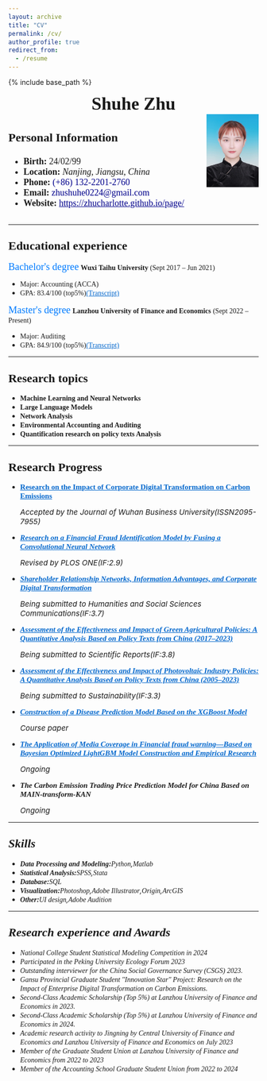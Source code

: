 ```yaml
---
layout: archive
title: "CV"
permalink: /cv/
author_profile: true
redirect_from:
  - /resume
---
```


{% include base_path %}
<div style="text-align: center;">
  <span style="font-size: 36px; font-family: Times New Roman; font-weight: bold;">Shuhe Zhu</span>
</div>

<div style="display: flex; justify-content: space-between; align-items: flex-start;">
  <div style="font-size: 18px; font-family: Times New Roman;">
    <h3 style="font-size: 24px;font-family: Times New Roman;">Personal Information</h3>
    <ul>
      <li><strong>Birth:</strong> 24/02/99</li>
      <li><strong>Location:</strong> <em>Nanjing, Jiangsu, China</em></li>
      <li><strong>Phone:</strong> <span style="color: #00008B;">(+86) 132-2201-2760</span></li>
      <li><strong>Email:</strong> <span style="color: #00008B;">zhushuhe0224@gmail.com</span></li>
      <li><strong>Website:</strong> <a href="https://zhucharlotte.github.io/page/" style="color: #00008B;">https://zhucharlotte.github.io/page/</a></li>
    </ul>
  </div> 
    <img src="../images/zhushuhe.jpg" alt="Your Image Description" style="max-width: 105px; height: auto;">
  </div>

---
## <span style="font-size: 24px; font-family: Times New Roman;">Educational experience</span>
<span style="font-size: 20px;color: #007BFF; font-family: Georgia;">Bachelor's degree</span>
**<span style="font-family: Georgia;">Wuxi Taihu University</span>**<span style="font-family: Georgia;"> (Sept 2017 – Jun 2021)</span><br>
* <span style="font-family: Georgia;">Major: Accounting (ACCA)</span><br>
* <span style="font-family: Georgia;">GPA: 83.4/100 (top5%)<a href="https://zhucharlotte.github.io/page//files/WG.pdf" style="color: #0066cc">(Transcript)</a></span><br>

<span style="font-size: 20px;color: #007BFF; font-family: Georgia;">Master's degree</span>
**<span style="font-family: Georgia;">Lanzhou University of Finance and Economics</span>** <span style="font-family: Georgia;">(Sept 2022 – Present)</span><br>
* <span style="font-family: Georgia;">Major: Auditing</span><br>
* <span style="font-family: Georgia;">GPA: 84.9/100 (top5%)<a href="https://zhucharlotte.github.io/page//files/LG.pdf" style="color: #0066cc">(Transcript)</a></span>

---

## <span style="font-size: 24px; font-family:  Times New Roman;">Research topics</span>
- **<span style="font-family: Georgia;">Machine Learning and Neural Networks</span>**<span style="font-family: Georgia;">
- **<span style="font-family: Georgia;">Large Language Models</span>** <span style="font-family: Georgia;">
- **<span style="font-family: Georgia;">Network Analysis</span>**<span style="font-family: Georgia;">
- **<span style="font-family: Georgia;">Environmental Accounting and Auditing</span>**<span style="font-family: Georgia;">
- **<span style="font-family: Georgia;">Quantification research on policy texts Analysis</span>**<span style="font-family: Georgia;">

---

## <span style="font-size: 24px;font-family: Times New Roman;">Research Progress</span>
- <span style="font-size: 15px;font-family: Georgia;"><b><a href="https://zhucharlotte.github.io/page//_talks/Carbon_Emissions.html" style="color: #0066cc">Research on the Impact of Corporate Digital Transformation on Carbon Emissions</a></b></span>
   <p><em><span style="font-size: 15px">Accepted by the Journal of Wuhan Business University(ISSN2095-7955)
- <span style="font-size: 15px;font-family: Georgia;"><b><a href="https://zhucharlotte.github.io/page//_talks/CNN.html"  style="color: #0066cc">Research on a Financial Fraud Identification Model by Fusing a Convolutional Neural Network</a></b></span>
  <p><em><span style="font-size: 15px">Revised by PLOS ONE(IF:2.9)
- <span style="font-size: 15px;font-family: Georgia;"><b><a href="https://zhucharlotte.github.io/page//_talks/Networks.html" style="color: #0066cc">Shareholder Relationship Networks, Information Advantages, and Corporate Digital Transformation</a></b></span>
   <p><em><span style="font-size: 15px">Being submitted to Humanities and Social Sciences Communications(IF:3.7)
  
- <span style="font-size: 15px;font-family: Georgia;"><b><a href="https://zhucharlotte.github.io/page//_talks/Green_Agricultural.html" style="color: #0066cc">Assessment of the Effectiveness and Impact of Green Agricultural Policies: A Quantitative Analysis Based on Policy Texts from China (2017–2023)</a></b></span>
   <p><em><span style="font-size: 15px">Being submitted to Scientific Reports(IF:3.8)
- <span style="font-size: 15px;font-family: Georgia;"><b><a href="https://zhucharlotte.github.io/page//_talks/Photovoltaic.html" style="color: #0066cc">Assessment of the Effectiveness and Impact of Photovoltaic Industry Policies: A Quantitative Analysis Based on Policy Texts from China (2005–2023)</a></b></span>
   <p><em><span style="font-size: 15px">Being submitted to Sustainability(IF:3.3)
- <span style="font-size: 15px;font-family: Georgia;"><b><a href="https://zhucharlotte.github.io/page//_talks/XGBoost.html" style="color: #0066cc">Construction of a Disease Prediction Model Based on the XGBoost Model</a></b></span>
   <p><em><span style="font-size: 15px">Course paper
- <span style="font-size: 15px;font-family: Georgia;"><b><a href="https://zhucharlotte.github.io/page//_talks/LightGBM.html" style="color: #0066cc">The Application of  Media Coverage in Financial fraud warning—Based on Bayesian Optimized LightGBM Model Construction and Empirical Research</a></b></span>
   <p><em><span style="font-size: 15px">Ongoing
- <span style="font-size: 15px;font-family: Georgia;"><b>The Carbon Emission Trading Price Prediction Model for China Based on MAIN-transform-KAN</b></span>
   <p><em><span style="font-size: 15px">Ongoing

---
## <span style="font-size: 24px; font-family: Times New Roman;">Skills</span>
* **<span style="font-family: Georgia;">Data Processing and Modeling</span>:**<span style="font-family: Georgia;">Python</span>,<span style="font-family: Georgia;">Matlab</span>
* **<span style="font-family: Georgia;">Statistical Analysis:</span>**<span style="font-family: Georgia;">SPSS</span>,<span style="font-family: Georgia;">Stata</span>
* **<span style="font-family: Georgia;">Database</span>:**<span style="font-family: Georgia;">SQL</span>
* **<span style="font-family: Georgia;">Visualization</span>:**<span style="font-family: Georgia;">Photoshop</span>,<span style="font-family: Georgia;">Adobe Illustrator</span>,<span style="font-family: Georgia;">Origin</span>,<span style="font-family: Georgia;">ArcGIS</span>
* **<span style="font-family: Georgia;">Other</span>:**<span style="font-family: Georgia;">UI design</span>,<span style="font-family: Georgia;">Adobe Audition</span>

---

## <span style="font-size: 24px; font-family: Times New Roman;">Research  experience and Awards</span>
* <span style="font-family: Georgia;">National College Student Statistical Modeling Competition in 2024</span>
* <span style="font-family: Georgia;">Participated in the Peking University Ecology Forum 2023</span>
* <span style="font-family: Georgia;">Outstanding interviewer for the China Social Governance Survey (CSGS) 2023.</span>
* <span style="font-family: Georgia;">Gansu Provincial Graduate Student "Innovation Star" Project: Research on the Impact of Enterprise Digital Transformation on Carbon Emissions.</span>
* <span style="font-family: Georgia;">Second-Class Academic Scholarship (Top 5%) at Lanzhou University of Finance and Economics in 2023.</span>
* <span style="font-family: Georgia;">Second-Class Academic Scholarship (Top 5%) at Lanzhou University of Finance and Economics in 2024.</span>
* <span style="font-family: Georgia;">Academic research activity to Jingning by Central University of Finance and Economics and Lanzhou University of Finance and Economics on July 2023</span>
* <span style="font-family: Georgia;">Member of the Graduate Student Union at Lanzhou University of Finance and Economics from 2022 to 2023</span>
* <span style="font-family: Georgia;">Member of the Accounting School Graduate Student Union from 2022 to 2024</span>



